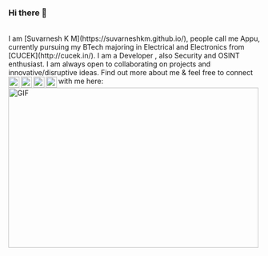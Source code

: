 ### Hi there 👋
<br />
I am [Suvarnesh K M](https://suvarneshkm.github.io/), people call me Appu, currently pursuing my BTech majoring in Electrical and Electronics from [CUCEK](http://cucek.in/). I am a Developer , also Security and OSINT enthusiast. I am always open to collaborating on projects and innovative/disruptive ideas. Find out more about me & feel free to connect with me here:
<a href="https://twitter.com/SuvarneshKM">
  <img align="left" alt="Suvarnesh K M | Twitter" width="22px" src="https://cdn.jsdelivr.net/npm/simple-icons@v3/icons/twitter.svg" />
</a>
<a href="https://www.linkedin.com/in/suvarnesh-km/">
  <img align="left" alt="Suvarnesh K M | Linkedin" width="22px" src="https://cdn.jsdelivr.net/npm/simple-icons@v3/icons/linkedin.svg" />
</a>
<a href="https://www.facebook.com/suvarneshkm/">
  <img align="left" alt="Suvarnesh K M | Facebook" width="22px" src="https://cdn.jsdelivr.net/npm/simple-icons@3.12.0/icons/facebook.svg" />
</a>
<a href="https://www.instagram.com/_suvarnesh.rdg_/">
  <img align="left" alt="Suvarnesh K M | Instagram" width="22px" src="https://cdn.jsdelivr.net/npm/simple-icons@v3/icons/instagram.svg" />
</a>

 <img align="center" alt="GIF" src="https://github.com/SuvarneshKM/SuvarneshKM/blob/main/code.gif?raw=true" width="500" height="320" />

